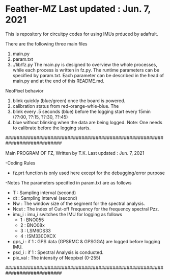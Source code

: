 # Feather-MZ                                         Last updated : Jun. 7, 2021

This is repository for circuitpy codes for using IMUs prduced by adafruit.

There are the following three main files 
  1. main.py  
  2. param.txt
  3. ./lib/fz.py
The main.py is designed to overview the whole processes, while each process is written in fz.py. The runtime parameters can be specified by param.txt. Each parameter can be described in the head of main.py and at the end of this README.md.

NeoPixel behavior 
  1. blink quickly (blue/green) once the board is powered.
  2. calibration status from red-orange-whie-blue. The 
  3. blink every .5 seconds (blue) before the logging start every 15min (??:00, ??:15, ??:30, ??:45)
  4. blue without blinking when the data are being logged. 
Note: One needs to calibrate before the logging starts. 

############################################################################

Main PROGRAM OF FZ, Written by T.K.             Last updated : Jun. 7, 2021

 -Coding Rules
   - fz.prt function is only used here except for the debugging/error purpose

 -Notes
   The parameters specified in param.txt are as follows
   - T    : Sampling interval (second)
   - dt   : Sampling interval (second)
   - Nw   : The window size of the segment for the spectral analysis.
   - Ncut : The index of Cut-off Frequency for the frequency spectral Pzz.
   - imu_i : imu_i switches the IMU for logging as follows
       - 1 : BNO055
       - 2 : BNO08x
       - 3 : LSM6DS33
       - 4 : ISM330DXCX
   - gps_i : if 1 : GPS data (GPSRMC & GPSGGA) are logged before logging IMU.
   - psd_i : if 1 : Spectral Analysis is conducted.
   - pix_val : The intensity of Neopixel (0-255)
   
############################################################################
